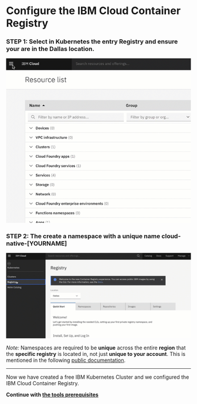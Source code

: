 # Configure the IBM Cloud Container Registry <a name="part-SETUP-03"></a>

### STEP 1: Select in **Kubernetes** the entry **Registry** and ensure your are in the **Dallas location**.

![Select in Kubernetes the entry Registry](../../images/ibmcloud-configure-container-registry-1.gif)

### STEP 2: The create a namespace with a unique name cloud-native-[YOURNAME]

![The create a namespace with a unique name cloud-native](images/ibmcloud-configure-container-registry-2.gif)

_Note:_ Namespaces are required to be **unique** across the entire **region** that the **specific registry** is located in, not just **unique to your account**. This is mentioned in the following [public documentation](https://cloud.ibm.com/docs/services/Registry?topic=registry-getting-started#gs_registry_namespace_add).

---

Now we have created a free IBM Kubernetes Cluster and we configured the IBM Cloud Container Registry.

__Continue with [the tools prerequisites](./1-prereqs.md#tools)__ 
